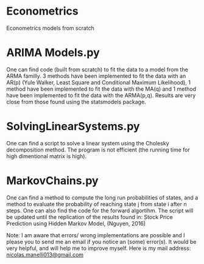 # Econometrics
Econometrics models from scratch


# ARIMA Models.py

One can find code (built from scratch) to fit the data to a model from the ARMA familly. 3 methods have been implemented to fit the data with an AR(p) (Yule Walker, Least Square and Conditional Maximum Likelihood), 1 method have been implemented to fit the data with the MA(q) and 1 method have been implemented to fit the data with the ARMA(p,q). Results are very close from those found using the statsmodels package.

# SolvingLinearSystems.py 

One can find a script to solve a linear system using the Cholesky decomposition method. The program is not efficient (the running time for high dimentional matrix is high).

# MarkovChains.py

One can find a method to compute the long run probabilities of states, and a method to evaluate the probability of reaching state j from state i after n steps. One can also find the code for the forward algortihm.
The script will be updated until the replication of the results found in: Stock Price Prediction using Hidden Markov Model, (Nguyen, 2016)

Note: I am aware that errors/ wrong implementations are possible and I please you to send me an email if you notice an (some) error(s). It would be very helpful, and will help me to improve myself. Here is my mail address: nicolas.manelli013@gmail.com
